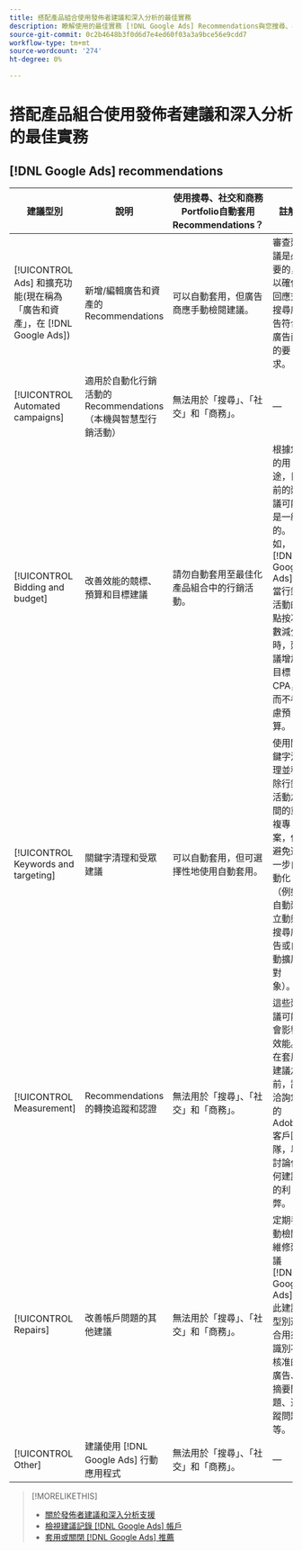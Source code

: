 ```yaml
---
title: 搭配產品組合使用發佈者建議和深入分析的最佳實務
description: 瞭解使用的最佳實務 [!DNL Google Ads] Recommendations與您搜尋、社交和商務的產品組合。
source-git-commit: 0c2b4648b3f0d6d7e4ed60f03a3a9bce56e9cdd7
workflow-type: tm+mt
source-wordcount: '274'
ht-degree: 0%

---
```


# 搭配產品組合使用發佈者建議和深入分析的最佳實務

## [!DNL Google Ads] recommendations

| 建議型別 | 說明 | 使用搜尋、社交和商務Portfolio自動套用Recommendations？ | 註解 |
|--- |--- |--- |--- |
| [!UICONTROL Ads] 和擴充功能(現在稱為「廣告和資產」，在 [!DNL Google Ads]) | 新增/編輯廣告和資產的Recommendations | 可以自動套用，但廣告商應手動檢閱建議。 | 審查建議是必要的，以確保回應式搜尋廣告符合廣告商的要求。 |
| [!UICONTROL Automated campaigns] | 適用於自動化行銷活動的Recommendations （本機與智慧型行銷活動） | 無法用於「搜尋」、「社交」和「商務」。 | — |
| [!UICONTROL Bidding and budget] | 改善效能的競標、預算和目標建議 | 請勿自動套用至最佳化產品組合中的行銷活動。 | 根據您的用途，目前的建議可能是一維的。 例如， [!DNL Google Ads] 當行銷活動的點按次數減少時，建議增加目標CPA，而不考慮預算。 |
| [!UICONTROL Keywords and targeting] | 關鍵字清理和受眾建議 | 可以自動套用，但可選擇性地使用自動套用。 | 使用關鍵字清理並移除行銷活動之間的重複專案，但避免進一步自動化（例如自動建立動態搜尋廣告或自動擴展對象）。 |
| [!UICONTROL Measurement] | Recommendations的轉換追蹤和認證 | 無法用於「搜尋」、「社交」和「商務」。 | 這些建議可能會影響效能。 在套用建議之前，請洽詢您的Adobe客戶團隊，以討論任何建議的利弊。 |
| [!UICONTROL Repairs] | 改善帳戶問題的其他建議 | 無法用於「搜尋」、「社交」和「商務」。 | 定期手動檢閱維修建議 [!DNL Google Ads]. 此建議型別適合用來識別不核准的廣告、摘要問題、追蹤問題等。 |
| [!UICONTROL Other] | 建議使用 [!DNL Google Ads] 行動應用程式 | 無法用於「搜尋」、「社交」和「商務」。 | — |

>[!MORELIKETHIS]
>
>* [關於發佈者建議和深入分析支援](recommendation-support.md)
>* [檢視建議記錄 [!DNL Google Ads] 帳戶](google-recommendation-view-log.md)
>* [套用或關閉 [!DNL Google Ads] 推薦](google-recommendation-apply-dismiss.md)


